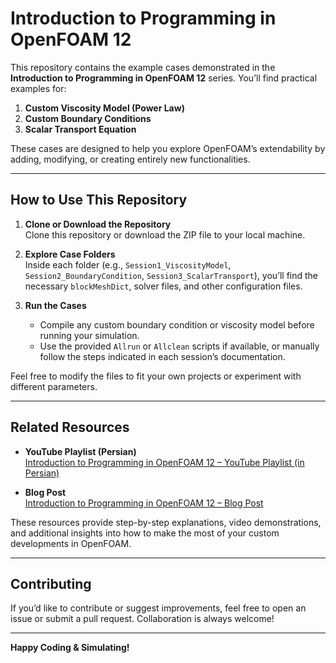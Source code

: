# Introduction to Programming in OpenFOAM 12

This repository contains the example cases demonstrated in the **Introduction to Programming in OpenFOAM 12** series. You’ll find practical examples for:

1. **Custom Viscosity Model (Power Law)**
2. **Custom Boundary Conditions**
3. **Scalar Transport Equation**

These cases are designed to help you explore OpenFOAM’s extendability by adding, modifying, or creating entirely new functionalities.

---

## How to Use This Repository

1. **Clone or Download the Repository**  
   Clone this repository or download the ZIP file to your local machine.

2. **Explore Case Folders**  
   Inside each folder (e.g., `Session1_ViscosityModel`, `Session2_BoundaryCondition`, `Session3_ScalarTransport`), you’ll find the necessary `blockMeshDict`, solver files, and other configuration files.

3. **Run the Cases**  
   - Compile any custom boundary condition or viscosity model before running your simulation.  
   - Use the provided `Allrun` or `Allclean` scripts if available, or manually follow the steps indicated in each session’s documentation.

Feel free to modify the files to fit your own projects or experiment with different parameters.

---

## Related Resources

- **YouTube Playlist (Persian)**  
  [Introduction to Programming in OpenFOAM 12 – YouTube Playlist (in Persian)](https://www.youtube.com/watch?v=eJpoGQs4S7w&list=PLlKinvYqUOs0OSS52pg-zGkGWe9E3WacH)

- **Blog Post**  
  [Introduction to Programming in OpenFOAM 12 – Blog Post](https://blog.sam-mousavi.com/2024/12/introduction-to-programming-in-openfoam-12/)

These resources provide step-by-step explanations, video demonstrations, and additional insights into how to make the most of your custom developments in OpenFOAM.

---

## Contributing

If you’d like to contribute or suggest improvements, feel free to open an issue or submit a pull request. Collaboration is always welcome!

---

**Happy Coding & Simulating!**
